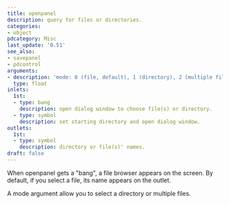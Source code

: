```yaml
---
title: openpanel
description: query for files or directories.
categories:
- object
pdcategory: Misc
last_update: '0.51'
see_also:
- savepanel
- pdcontrol
arguments:
- description: 'mode: 0 (file, default), 1 (directory), 2 (multiple files).'
  type: float
inlets:
  1st:
  - type: bang
    description: open dialog window to choose file(s) or directory.
  - type: symbol
    description: set starting directory and open dialog window.
outlets:
  1st:
  - type: symbol
    description: directory or file(s)' names.
draft: false
---
```

When openpanel gets a "bang", a file browser appears on the screen. By default, if you select a file, its name appears on the outlet.

A mode argument allow you to select a directory or multiple files.
